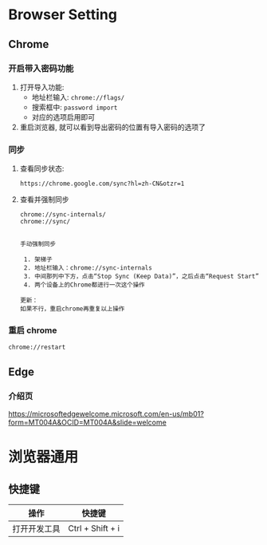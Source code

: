 # Browser Setting

## Chrome

### 开启带入密码功能

1. 打开导入功能: 
   - 地址栏输入: `chrome://flags/`
   - 搜索框中: `password import`
   - 对应的选项启用即可
2. 重启浏览器, 就可以看到导出密码的位置有导入密码的选项了

### 同步

1. 查看同步状态:

   ```
   https://chrome.google.com/sync?hl=zh-CN&otzr=1
   ```

2. 查看并强制同步

   ```
   chrome://sync-internals/
   chrome://sync/
   
   
   手动强制同步
   
    1. 架梯子
    2. 地址栏输入：chrome://sync-internals
    3. 中间那列中下方，点击“Stop Sync (Keep Data)”，之后点击“Request Start”
    4. 两个设备上的Chrome都进行一次这个操作
   
   更新：
   如果不行，重启chrome再重复以上操作
   ```

### 重启 chrome

```
chrome://restart
```



## Edge

### 介绍页

https://microsoftedgewelcome.microsoft.com/en-us/mb01?form=MT004A&OCID=MT004A&slide=welcome



# 浏览器通用

## 快捷键

| 操作         | 快捷键           |
| ------------ | ---------------- |
| 打开开发工具 | Ctrl + Shift + i |

